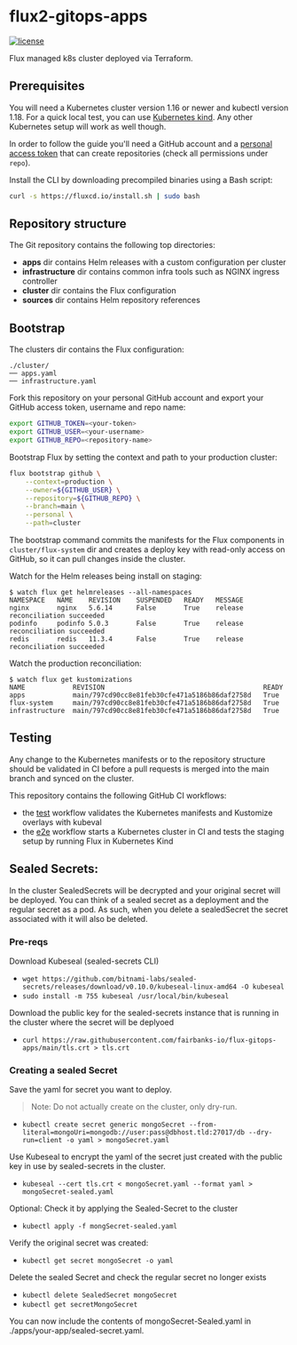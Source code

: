# flux2-gitops-apps

[![license](https://img.shields.io/github/license/Fairbanks-io/flux-gitops-apps.svg)](https://github.com/Fairbanks-io/flux-gitops-apps/blob/main/LICENSE)

Flux managed k8s cluster deployed via Terraform.

## Prerequisites

You will need a Kubernetes cluster version 1.16 or newer and kubectl version 1.18.
For a quick local test, you can use [Kubernetes kind](https://kind.sigs.k8s.io/docs/user/quick-start/).
Any other Kubernetes setup will work as well though.

In order to follow the guide you'll need a GitHub account and a
[personal access token](https://help.github.com/en/github/authenticating-to-github/creating-a-personal-access-token-for-the-command-line)
that can create repositories (check all permissions under `repo`).

Install the CLI by downloading precompiled binaries using a Bash script:

```sh
curl -s https://fluxcd.io/install.sh | sudo bash
```

## Repository structure

The Git repository contains the following top directories:

- **apps** dir contains Helm releases with a custom configuration per cluster
- **infrastructure** dir contains common infra tools such as NGINX ingress controller
- **cluster** dir contains the Flux configuration
- **sources** dir contains Helm repository references

## Bootstrap

The clusters dir contains the Flux configuration:

```
./cluster/
── apps.yaml
── infrastructure.yaml
```

Fork this repository on your personal GitHub account and export your GitHub access token, username and repo name:

```sh
export GITHUB_TOKEN=<your-token>
export GITHUB_USER=<your-username>
export GITHUB_REPO=<repository-name>
```

Bootstrap Flux by setting the context and path to your production cluster:

```sh
flux bootstrap github \
    --context=production \
    --owner=${GITHUB_USER} \
    --repository=${GITHUB_REPO} \
    --branch=main \
    --personal \
    --path=cluster
```

The bootstrap command commits the manifests for the Flux components in `cluster/flux-system` dir
and creates a deploy key with read-only access on GitHub, so it can pull changes inside the cluster.

Watch for the Helm releases being install on staging:

```console
$ watch flux get helmreleases --all-namespaces 
NAMESPACE	NAME   	REVISION	SUSPENDED	READY	MESSAGE                          
nginx    	nginx  	5.6.14  	False    	True 	release reconciliation succeeded	
podinfo  	podinfo	5.0.3   	False    	True 	release reconciliation succeeded	
redis    	redis  	11.3.4  	False    	True 	release reconciliation succeeded
```

Watch the production reconciliation:

```console
$ watch flux get kustomizations
NAME          	REVISION                                        READY
apps          	main/797cd90cc8e81feb30cfe471a5186b86daf2758d	True
flux-system   	main/797cd90cc8e81feb30cfe471a5186b86daf2758d	True
infrastructure	main/797cd90cc8e81feb30cfe471a5186b86daf2758d	True
```

## Testing

Any change to the Kubernetes manifests or to the repository structure should be validated in CI before
a pull requests is merged into the main branch and synced on the cluster.

This repository contains the following GitHub CI workflows:

* the [test](./.github/workflows/test.yaml) workflow validates the Kubernetes manifests and Kustomize overlays with kubeval
* the [e2e](./.github/workflows/e2e.yaml) workflow starts a Kubernetes cluster in CI and tests the staging setup by running Flux in Kubernetes Kind


## Sealed Secrets:
In the cluster SealedSecrets will be decrypted and your original secret will be deployed. You can think of a sealed secret as a deployment and the regular secret as a pod. As such, when you delete a sealedSecret the secret associated with it will also be deleted.

### Pre-reqs
Download Kubeseal (sealed-secrets CLI)
- `wget https://github.com/bitnami-labs/sealed-secrets/releases/download/v0.10.0/kubeseal-linux-amd64 -O kubeseal`
- `sudo install -m 755 kubeseal /usr/local/bin/kubeseal`

Download the public key for the sealed-secrets instance that is running in the cluster where the secret will be deplyoed
- `curl https://raw.githubusercontent.com/fairbanks-io/flux-gitops-apps/main/tls.crt > tls.crt`

### Creating a sealed Secret

Save the yaml for secret you want to deploy. 
> Note: Do not actually create on the cluster, only dry-run.

- `kubectl create secret generic mongoSecret --from-literal=mongoUri=mongodb://user:pass@dbhost.tld:27017/db --dry-run=client -o yaml > mongoSecret.yaml`

Use Kubeseal to encrypt the yaml of the secret just created with the public key in use by sealed-secrets in the cluster.

- `kubeseal --cert tls.crt < mongoSecret.yaml --format yaml > mongoSecret-sealed.yaml`

Optional:
Check it by applying the Sealed-Secret to the cluster
- `kubectl apply -f mongSecret-sealed.yaml`

Verify the original secret was created:
- `kubectl get secret mongoSecret -o yaml`

Delete the sealed Secret and check the regular secret no longer exists
- `kubectl delete SealedSecret mongoSecret`
- `kubectl get secretMongoSecret`

You can now include the contents of mongoSecret-Sealed.yaml in ./apps/your-app/sealed-secret.yaml.

